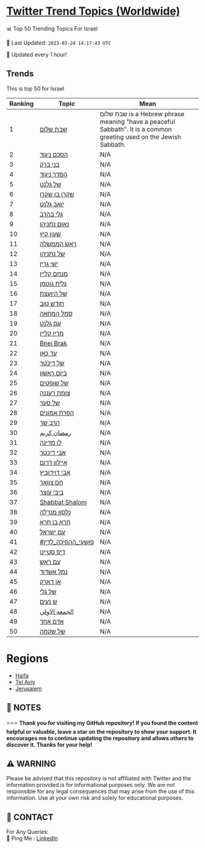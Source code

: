 [Twitter Trend Topics (Worldwide)](https://github.com/ErcinDedeoglu/Twitter-Trend-Topics)
==========


📊 Top 50 Trending Topics For Israel

📆 Last Updated: `2023-03-24 14:17:43 UTC`

🔧 Updated every 1 hour!


## Trends

This is top 50 for Israel

| Ranking | Topic | Mean |
| ------- | ------------ | ------------ |
| 1 | [שבת שלום](http://twitter.com/search?q=%d7%a9%d7%91%d7%aa+%d7%a9%d7%9c%d7%95%d7%9d) | שבת שלום is a Hebrew phrase meaning "have a peaceful Sabbath". It is a common greeting used on the Jewish Sabbath. |
| 2 | [הסכם ניגוד](http://twitter.com/search?q=%d7%94%d7%a1%d7%9b%d7%9d+%d7%a0%d7%99%d7%92%d7%95%d7%93) | N/A |
| 3 | [בני ברק](http://twitter.com/search?q=%d7%91%d7%a0%d7%99+%d7%91%d7%a8%d7%a7) | N/A |
| 4 | [הסדר ניגוד](http://twitter.com/search?q=%d7%94%d7%a1%d7%93%d7%a8+%d7%a0%d7%99%d7%92%d7%95%d7%93) | N/A |
| 5 | [של גלנט](http://twitter.com/search?q=%d7%a9%d7%9c+%d7%92%d7%9c%d7%a0%d7%98) | N/A |
| 6 | [שקרן בן שקרן](http://twitter.com/search?q=%d7%a9%d7%a7%d7%a8%d7%9f+%d7%91%d7%9f+%d7%a9%d7%a7%d7%a8%d7%9f) | N/A |
| 7 | [יואב גלנט](http://twitter.com/search?q=%d7%99%d7%95%d7%90%d7%91+%d7%92%d7%9c%d7%a0%d7%98) | N/A |
| 8 | [גלי בהרב](http://twitter.com/search?q=%d7%92%d7%9c%d7%99+%d7%91%d7%94%d7%a8%d7%91) | N/A |
| 9 | [נאום נתניהו](http://twitter.com/search?q=%d7%a0%d7%90%d7%95%d7%9d+%d7%a0%d7%aa%d7%a0%d7%99%d7%94%d7%95) | N/A |
| 10 | [שעון קיץ](http://twitter.com/search?q=%d7%a9%d7%a2%d7%95%d7%9f+%d7%a7%d7%99%d7%a5) | N/A |
| 11 | [ראש הממשלה](http://twitter.com/search?q=%d7%a8%d7%90%d7%a9+%d7%94%d7%9e%d7%9e%d7%a9%d7%9c%d7%94) | N/A |
| 12 | [של נתניהו](http://twitter.com/search?q=%d7%a9%d7%9c+%d7%a0%d7%aa%d7%a0%d7%99%d7%94%d7%95) | N/A |
| 13 | [ישי גרין](http://twitter.com/search?q=%d7%99%d7%a9%d7%99+%d7%92%d7%a8%d7%99%d7%9f) | N/A |
| 14 | [מנחם קליין](http://twitter.com/search?q=%d7%9e%d7%a0%d7%97%d7%9d+%d7%a7%d7%9c%d7%99%d7%99%d7%9f) | N/A |
| 15 | [גלית גוטמן](http://twitter.com/search?q=%d7%92%d7%9c%d7%99%d7%aa+%d7%92%d7%95%d7%98%d7%9e%d7%9f) | N/A |
| 16 | [של היועצת](http://twitter.com/search?q=%d7%a9%d7%9c+%d7%94%d7%99%d7%95%d7%a2%d7%a6%d7%aa) | N/A |
| 17 | [חודש טוב](http://twitter.com/search?q=%d7%97%d7%95%d7%93%d7%a9+%d7%98%d7%95%d7%91) | N/A |
| 18 | [סמל המחאה](http://twitter.com/search?q=%d7%a1%d7%9e%d7%9c+%d7%94%d7%9e%d7%97%d7%90%d7%94) | N/A |
| 19 | [עם גלנט](http://twitter.com/search?q=%d7%a2%d7%9d+%d7%92%d7%9c%d7%a0%d7%98) | N/A |
| 20 | [מריו קליין](http://twitter.com/search?q=%d7%9e%d7%a8%d7%99%d7%95+%d7%a7%d7%9c%d7%99%d7%99%d7%9f) | N/A |
| 21 | [Bnei Brak](http://twitter.com/search?q=Bnei+Brak) | N/A |
| 22 | [עד כאן](http://twitter.com/search?q=%d7%a2%d7%93+%d7%9b%d7%90%d7%9f) | N/A |
| 23 | [של דיכטר](http://twitter.com/search?q=%d7%a9%d7%9c+%d7%93%d7%99%d7%9b%d7%98%d7%a8) | N/A |
| 24 | [ביום ראשון](http://twitter.com/search?q=%d7%91%d7%99%d7%95%d7%9d+%d7%a8%d7%90%d7%a9%d7%95%d7%9f) | N/A |
| 25 | [של שופטים](http://twitter.com/search?q=%d7%a9%d7%9c+%d7%a9%d7%95%d7%a4%d7%98%d7%99%d7%9d) | N/A |
| 26 | [צומת רעננה](http://twitter.com/search?q=%d7%a6%d7%95%d7%9e%d7%aa+%d7%a8%d7%a2%d7%a0%d7%a0%d7%94) | N/A |
| 27 | [של סער](http://twitter.com/search?q=%d7%a9%d7%9c+%d7%a1%d7%a2%d7%a8) | N/A |
| 28 | [הפרת אמונים](http://twitter.com/search?q=%d7%94%d7%a4%d7%a8%d7%aa+%d7%90%d7%9e%d7%95%d7%a0%d7%99%d7%9d) | N/A |
| 29 | [הרב שך](http://twitter.com/search?q=%d7%94%d7%a8%d7%91+%d7%a9%d7%9a) | N/A |
| 30 | [رمضان كريم](http://twitter.com/search?q=%d8%b1%d9%85%d8%b6%d8%a7%d9%86+%d9%83%d8%b1%d9%8a%d9%85) | N/A |
| 31 | [לו מדינה](http://twitter.com/search?q=%d7%9c%d7%95+%d7%9e%d7%93%d7%99%d7%a0%d7%94) | N/A |
| 32 | [אבי דיכטר](http://twitter.com/search?q=%d7%90%d7%91%d7%99+%d7%93%d7%99%d7%9b%d7%98%d7%a8) | N/A |
| 33 | [איילון דרום](http://twitter.com/search?q=%d7%90%d7%99%d7%99%d7%9c%d7%95%d7%9f+%d7%93%d7%a8%d7%95%d7%9d) | N/A |
| 34 | [אבי דוידוביץ](http://twitter.com/search?q=%d7%90%d7%91%d7%99+%d7%93%d7%95%d7%99%d7%93%d7%95%d7%91%d7%99%d7%a5) | N/A |
| 35 | [חם צוואר](http://twitter.com/search?q=%d7%97%d7%9d+%d7%a6%d7%95%d7%95%d7%90%d7%a8) | N/A |
| 36 | [ביבי עוצר](http://twitter.com/search?q=%d7%91%d7%99%d7%91%d7%99+%d7%a2%d7%95%d7%a6%d7%a8) | N/A |
| 37 | [Shabbat Shalom](http://twitter.com/search?q=Shabbat+Shalom) | N/A |
| 38 | [נלסון מנדלה](http://twitter.com/search?q=%d7%a0%d7%9c%d7%a1%d7%95%d7%9f+%d7%9e%d7%a0%d7%93%d7%9c%d7%94) | N/A |
| 39 | [חרא בן חרא](http://twitter.com/search?q=%d7%97%d7%a8%d7%90+%d7%91%d7%9f+%d7%97%d7%a8%d7%90) | N/A |
| 40 | [עם ישראל](http://twitter.com/search?q=%d7%a2%d7%9d+%d7%99%d7%a9%d7%a8%d7%90%d7%9c) | N/A |
| 41 | [#פושעי_ההפיכה_לדין](http://twitter.com/search?q=%23%d7%a4%d7%95%d7%a9%d7%a2%d7%99_%d7%94%d7%94%d7%a4%d7%99%d7%9b%d7%94_%d7%9c%d7%93%d7%99%d7%9f) | N/A |
| 42 | [דיפ סטייט](http://twitter.com/search?q=%d7%93%d7%99%d7%a4+%d7%a1%d7%98%d7%99%d7%99%d7%98) | N/A |
| 43 | [עם ראש](http://twitter.com/search?q=%d7%a2%d7%9d+%d7%a8%d7%90%d7%a9) | N/A |
| 44 | [נמל אשדוד](http://twitter.com/search?q=%d7%a0%d7%9e%d7%9c+%d7%90%d7%a9%d7%93%d7%95%d7%93) | N/A |
| 45 | [אן דארק](http://twitter.com/search?q=%d7%90%d7%9f+%d7%93%d7%90%d7%a8%d7%a7) | N/A |
| 46 | [של גלי](http://twitter.com/search?q=%d7%a9%d7%9c+%d7%92%d7%9c%d7%99) | N/A |
| 47 | [ש נעים](http://twitter.com/search?q=%d7%a9+%d7%a0%d7%a2%d7%99%d7%9d) | N/A |
| 48 | [الجمعه الاولي](http://twitter.com/search?q=%d8%a7%d9%84%d8%ac%d9%85%d8%b9%d9%87+%d8%a7%d9%84%d8%a7%d9%88%d9%84%d9%8a) | N/A |
| 49 | [אדם אחד](http://twitter.com/search?q=%d7%90%d7%93%d7%9d+%d7%90%d7%97%d7%93) | N/A |
| 50 | [של שקמה](http://twitter.com/search?q=%d7%a9%d7%9c+%d7%a9%d7%a7%d7%9e%d7%94) | N/A |



# Regions

* [Haifa](</Israel/Haifa.md>)
* [Tel Aviv](</Israel/Tel Aviv.md>)
* [Jerusalem](</Israel/Jerusalem.md>)



## 📝 NOTES

⭐⭐⭐ **Thank you for visiting my GitHub repository! If you found the content helpful or valuable, leave a star on the repository to show your support. It encourages me to continue updating the repository and allows others to discover it. Thanks for your help!**


## ⚠️ WARNING

Please be advised that this repository is not affiliated with Twitter and the information provided is for informational purposes only. We are not responsible for any legal consequences that may arise from the use of this information. Use at your own risk and solely for educational purposes.


## 📨 CONTACT

 For Any Queries:  
            🏓 Ping Me : [LinkedIn](https://www.linkedin.com/in/ercindedeoglu/)
